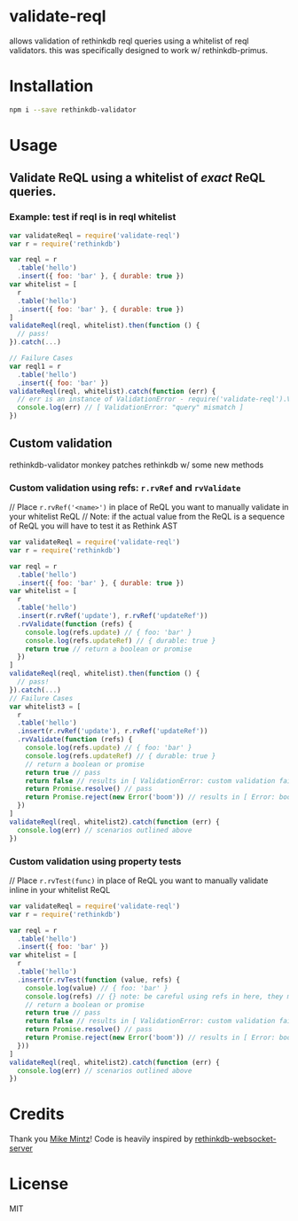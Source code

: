 # validate-reql
allows validation of rethinkdb reql queries using a whitelist of reql validators. this was specifically designed to work w/ rethinkdb-primus.

# Installation
```bash
npm i --save rethinkdb-validator
```

# Usage

## Validate ReQL using a whitelist of _exact_ ReQL queries.

### Example: test if reql is in reql whitelist
```js
var validateReql = require('validate-reql')
var r = require('rethinkdb')

var reql = r
  .table('hello')
  .insert({ foo: 'bar' }, { durable: true })
var whitelist = [
  r
  .table('hello')
  .insert({ foo: 'bar' }, { durable: true })
]
validateReql(reql, whitelist).then(function () {
  // pass!
}).catch(...)

// Failure Cases
var reql1 = r
  .table('hello')
  .insert({ foo: 'bar' })
validateReql(reql, whitelist).catch(function (err) {
  // err is an instance of ValidationError - require('validate-reql').ValidationError
  console.log(err) // [ ValidationError: "query" mismatch ]
})
```
## Custom validation
rethinkdb-validator monkey patches rethinkdb w/ some new methods

### Custom validation using refs: `r.rvRef` and `rvValidate`
// Place `r.rvRef('<name>')` in place of ReQL you want to manually validate in your whitelist ReQL
// Note: if the actual value from the ReQL is a sequence of ReQL you will have to test it as Rethink AST
```js
var validateReql = require('validate-reql')
var r = require('rethinkdb')

var reql = r
  .table('hello')
  .insert({ foo: 'bar' }, { durable: true })
var whitelist = [
  r
  .table('hello')
  .insert(r.rvRef('update'), r.rvRef('updateRef'))
  .rvValidate(function (refs) {
    console.log(refs.update) // { foo: 'bar' }
    console.log(refs.updateRef) // { durable: true }
    return true // return a boolean or promise
  })
]
validateReql(reql, whitelist).then(function () {
  // pass!
}).catch(...)
// Failure Cases
var whitelist3 = [
  r
  .table('hello')
  .insert(r.rvRef('update'), r.rvRef('updateRef'))
  .rvValidate(function (refs) {
    console.log(refs.update) // { foo: 'bar' }
    console.log(refs.updateRef) // { durable: true }
    // return a boolean or promise
    return true // pass
    return false // results in [ ValidationError: custom validation failed ], require('validate-reql/lib/errors/validate.js')
    return Promise.resolve() // pass
    return Promise.reject(new Error('boom')) // results in [ Error: boom ]
  })
]
validateReql(reql, whitelist2).catch(function (err) {
  console.log(err) // scenarios outlined above
})
```

### Custom validation using property tests
// Place `r.rvTest(func)` in place of ReQL you want to manually validate inline in your whitelist ReQL
```js
var validateReql = require('validate-reql')
var r = require('rethinkdb')

var reql = r
  .table('hello')
  .insert({ foo: 'bar' })
var whitelist = [
  r
  .table('hello')
  .insert(r.rvTest(function (value, refs) {
    console.log(value) // { foo: 'bar' }
    console.log(refs) // {} note: be careful using refs in here, they may not have been read yet
    // return a boolean or promise
    return true // pass
    return false // results in [ ValidationError: custom validation failed ], require('validate-reql/lib/errors/validate.js')
    return Promise.resolve() // pass
    return Promise.reject(new Error('boom')) // results in [ Error: boom ]
  }))
]
validateReql(reql, whitelist2).catch(function (err) {
  console.log(err) // scenarios outlined above
})
```

# Credits
Thank you [Mike Mintz](https://github.com/mikemintz)! Code is heavily inspired by [rethinkdb-websocket-server](https://github.com/mikemintz/rethinkdb-websocket-server)

# License
MIT